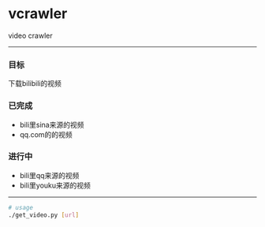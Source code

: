 # vcrawler

video crawler

---------

### 目标

下载bilibili的视频

### 已完成

- bili里sina来源的视频
- qq.com的的视频

### 进行中

- bili里qq来源的视频
- bili里youku来源的视频

----------

```bash
# usage
./get_video.py [url]
```
